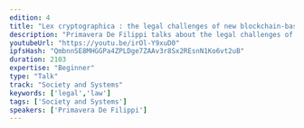 ```yaml
---
edition: 4
title: "Lex cryptographica : the legal challenges of new blockchain-based lifeforms"
description: "Primavera De Filippi talks about the legal challenges of new blockchain-based lifeforms."
youtubeUrl: "https://youtu.be/irOl-Y9xuD0"
ipfsHash: "QmbnnSE8MHGGPa4ZPLDge7ZAAv3r8Sx2REsnN1Ko6vt2uB"
duration: 2103
expertise: "Beginner"
type: "Talk"
track: "Society and Systems"
keywords: ['legal','law']
tags: ['Society and Systems']
speakers: ['Primavera De Filippi']
---
```

